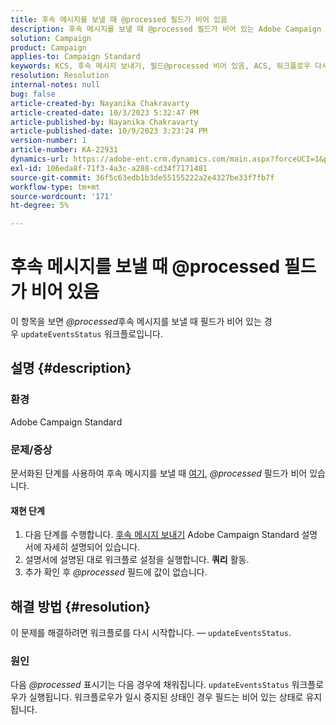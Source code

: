 ```yaml
---
title: 후속 메시지를 보낼 때 @processed 필드가 비어 있음
description: 후속 메시지를 보낼 때 @processed 필드가 비어 있는 Adobe Campaign Standard 문제를 해결하는 방법을 알아봅니다. 워크플로우를 다시 시작합니다.
solution: Campaign
product: Campaign
applies-to: Campaign Standard
keywords: KCS, 후속 메시지 보내기, 필드@processed 비어 있음, ACS, 워크플로우 다시 시작
resolution: Resolution
internal-notes: null
bug: false
article-created-by: Nayanika Chakravarty
article-created-date: 10/3/2023 5:32:47 PM
article-published-by: Nayanika Chakravarty
article-published-date: 10/9/2023 3:23:24 PM
version-number: 1
article-number: KA-22931
dynamics-url: https://adobe-ent.crm.dynamics.com/main.aspx?forceUCI=1&pagetype=entityrecord&etn=knowledgearticle&id=5fdf94d8-1262-ee11-be6e-6045bd006b3d
exl-id: 106eda8f-71f3-4a3c-a288-cd34f7171481
source-git-commit: 36f5c63edb1b3de55155222a2e4327be33f7fb7f
workflow-type: tm+mt
source-wordcount: '171'
ht-degree: 5%

---
```


# 후속 메시지를 보낼 때 @processed 필드가 비어 있음


이 항목을 보면 *@processed*&#x200B;후속 메시지를 보낼 때 필드가 비어 있는 경우 `updateEventsStatus` 워크플로입니다.

## 설명 {#description}


### 환경

Adobe Campaign Standard

### 문제/증상

문서화된 단계를 사용하여 후속 메시지를 보낼 때 [여기](https://experienceleague.adobe.com/docs/campaign-standard/using/communication-channels/transactional-messaging/follow-up-messages.html?lang=en#sending-a-follow-up-message), *@processed* 필드가 비어 있습니다.

#### <b>재현 단계</b>

1. 다음 단계를 수행합니다. [후속 메시지 보내기](https://experienceleague.adobe.com/docs/campaign-standard/using/communication-channels/transactional-messaging/follow-up-messages.html?lang=en#sending-a-follow-up-message) Adobe Campaign Standard 설명서에 자세히 설명되어 있습니다.
2. 설명서에 설명된 대로 워크플로 설정을 실행합니다. <b>쿼리</b> 활동.
3. 추가 확인 후 *@processed* 필드에 값이 없습니다.



## 해결 방법 {#resolution}


이 문제를 해결하려면 워크플로를 다시 시작합니다. — `updateEventsStatus`.

### 원인

다음 *@processed* 표시기는 다음 경우에 채워집니다. `updateEventsStatus` 워크플로우가 실행됩니다. 워크플로우가 일시 중지된 상태인 경우 필드는 비어 있는 상태로 유지됩니다.
